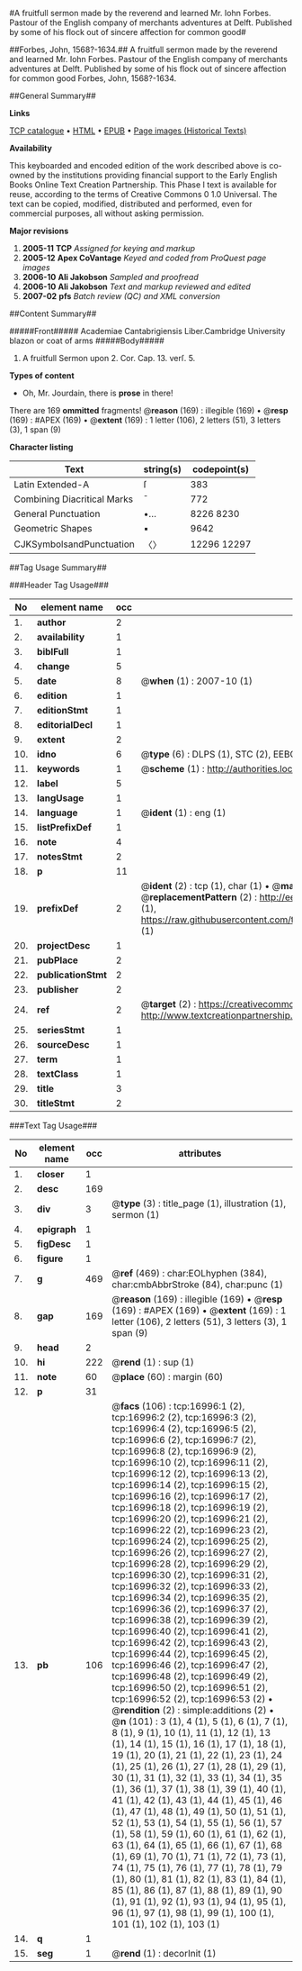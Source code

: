 #A fruitfull sermon made by the reverend and learned Mr. Iohn Forbes. Pastour of the English company of merchants adventures at Delft. Published by some of his flock out of sincere affection for common good#

##Forbes, John, 1568?-1634.##
A fruitfull sermon made by the reverend and learned Mr. Iohn Forbes. Pastour of the English company of merchants adventures at Delft. Published by some of his flock out of sincere affection for common good
Forbes, John, 1568?-1634.

##General Summary##

**Links**

[TCP catalogue](http://www.ota.ox.ac.uk/tcp/)  • 
[HTML](http://tei.it.ox.ac.uk/tcp/Texts-HTML/free/A01/A01027.html)  • 
[EPUB](http://tei.it.ox.ac.uk/tcp/Texts-EPUB/free/A01/A01027.epub) • 
[Page images (Historical Texts)](https://data.historicaltexts.jisc.ac.uk/view?pubId=eebo-99851705e&pageId=eebo-99851705e-16996-1)

**Availability**

This keyboarded and encoded edition of the
	       work described above is co-owned by the institutions
	       providing financial support to the Early English Books
	       Online Text Creation Partnership. This Phase I text is
	       available for reuse, according to the terms of Creative
	       Commons 0 1.0 Universal. The text can be copied,
	       modified, distributed and performed, even for
	       commercial purposes, all without asking permission.

**Major revisions**

1. __2005-11__ __TCP__ *Assigned for keying and markup*
1. __2005-12__ __Apex CoVantage__ *Keyed and coded from ProQuest page images*
1. __2006-10__ __Ali Jakobson__ *Sampled and proofread*
1. __2006-10__ __Ali Jakobson__ *Text and markup reviewed and edited*
1. __2007-02__ __pfs__ *Batch review (QC) and XML conversion*

##Content Summary##

#####Front#####
Academiae Cantabrigiensis Liber.Cambridge University blazon or coat of arms
#####Body#####

1. A fruitfull Sermon upon 2. Cor. Cap. 13. verſ. 5.

**Types of content**

  * Oh, Mr. Jourdain, there is **prose** in there!

There are 169 **ommitted** fragments! 
 @__reason__ (169) : illegible (169)  •  @__resp__ (169) : #APEX (169)  •  @__extent__ (169) : 1 letter (106), 2 letters (51), 3 letters (3), 1 span (9)

**Character listing**


|Text|string(s)|codepoint(s)|
|---|---|---|
|Latin Extended-A|ſ|383|
|Combining             Diacritical Marks|̄|772|
|General Punctuation|•…|8226 8230|
|Geometric Shapes|▪|9642|
|CJKSymbolsandPunctuation|〈〉|12296 12297|

##Tag Usage Summary##

###Header Tag Usage###

|No|element name|occ|attributes|
|---|---|---|---|
|1.|__author__|2||
|2.|__availability__|1||
|3.|__biblFull__|1||
|4.|__change__|5||
|5.|__date__|8| @__when__ (1) : 2007-10 (1)|
|6.|__edition__|1||
|7.|__editionStmt__|1||
|8.|__editorialDecl__|1||
|9.|__extent__|2||
|10.|__idno__|6| @__type__ (6) : DLPS (1), STC (2), EEBO-CITATION (1), PROQUEST (1), VID (1)|
|11.|__keywords__|1| @__scheme__ (1) : http://authorities.loc.gov/ (1)|
|12.|__label__|5||
|13.|__langUsage__|1||
|14.|__language__|1| @__ident__ (1) : eng (1)|
|15.|__listPrefixDef__|1||
|16.|__note__|4||
|17.|__notesStmt__|2||
|18.|__p__|11||
|19.|__prefixDef__|2| @__ident__ (2) : tcp (1), char (1)  •  @__matchPattern__ (2) : ([0-9\-]+):([0-9IVX]+) (1), (.+) (1)  •  @__replacementPattern__ (2) : http://eebo.chadwyck.com/downloadtiff?vid=$1&page=$2 (1), https://raw.githubusercontent.com/textcreationpartnership/Texts/master/tcpchars.xml#$1 (1)|
|20.|__projectDesc__|1||
|21.|__pubPlace__|2||
|22.|__publicationStmt__|2||
|23.|__publisher__|2||
|24.|__ref__|2| @__target__ (2) : https://creativecommons.org/publicdomain/zero/1.0/ (1), http://www.textcreationpartnership.org/docs/. (1)|
|25.|__seriesStmt__|1||
|26.|__sourceDesc__|1||
|27.|__term__|1||
|28.|__textClass__|1||
|29.|__title__|3||
|30.|__titleStmt__|2||


###Text Tag Usage###

|No|element name|occ|attributes|
|---|---|---|---|
|1.|__closer__|1||
|2.|__desc__|169||
|3.|__div__|3| @__type__ (3) : title_page (1), illustration (1), sermon (1)|
|4.|__epigraph__|1||
|5.|__figDesc__|1||
|6.|__figure__|1||
|7.|__g__|469| @__ref__ (469) : char:EOLhyphen (384), char:cmbAbbrStroke (84), char:punc (1)|
|8.|__gap__|169| @__reason__ (169) : illegible (169)  •  @__resp__ (169) : #APEX (169)  •  @__extent__ (169) : 1 letter (106), 2 letters (51), 3 letters (3), 1 span (9)|
|9.|__head__|2||
|10.|__hi__|222| @__rend__ (1) : sup (1)|
|11.|__note__|60| @__place__ (60) : margin (60)|
|12.|__p__|31||
|13.|__pb__|106| @__facs__ (106) : tcp:16996:1 (2), tcp:16996:2 (2), tcp:16996:3 (2), tcp:16996:4 (2), tcp:16996:5 (2), tcp:16996:6 (2), tcp:16996:7 (2), tcp:16996:8 (2), tcp:16996:9 (2), tcp:16996:10 (2), tcp:16996:11 (2), tcp:16996:12 (2), tcp:16996:13 (2), tcp:16996:14 (2), tcp:16996:15 (2), tcp:16996:16 (2), tcp:16996:17 (2), tcp:16996:18 (2), tcp:16996:19 (2), tcp:16996:20 (2), tcp:16996:21 (2), tcp:16996:22 (2), tcp:16996:23 (2), tcp:16996:24 (2), tcp:16996:25 (2), tcp:16996:26 (2), tcp:16996:27 (2), tcp:16996:28 (2), tcp:16996:29 (2), tcp:16996:30 (2), tcp:16996:31 (2), tcp:16996:32 (2), tcp:16996:33 (2), tcp:16996:34 (2), tcp:16996:35 (2), tcp:16996:36 (2), tcp:16996:37 (2), tcp:16996:38 (2), tcp:16996:39 (2), tcp:16996:40 (2), tcp:16996:41 (2), tcp:16996:42 (2), tcp:16996:43 (2), tcp:16996:44 (2), tcp:16996:45 (2), tcp:16996:46 (2), tcp:16996:47 (2), tcp:16996:48 (2), tcp:16996:49 (2), tcp:16996:50 (2), tcp:16996:51 (2), tcp:16996:52 (2), tcp:16996:53 (2)  •  @__rendition__ (2) : simple:additions (2)  •  @__n__ (101) : 3 (1), 4 (1), 5 (1), 6 (1), 7 (1), 8 (1), 9 (1), 10 (1), 11 (1), 12 (1), 13 (1), 14 (1), 15 (1), 16 (1), 17 (1), 18 (1), 19 (1), 20 (1), 21 (1), 22 (1), 23 (1), 24 (1), 25 (1), 26 (1), 27 (1), 28 (1), 29 (1), 30 (1), 31 (1), 32 (1), 33 (1), 34 (1), 35 (1), 36 (1), 37 (1), 38 (1), 39 (1), 40 (1), 41 (1), 42 (1), 43 (1), 44 (1), 45 (1), 46 (1), 47 (1), 48 (1), 49 (1), 50 (1), 51 (1), 52 (1), 53 (1), 54 (1), 55 (1), 56 (1), 57 (1), 58 (1), 59 (1), 60 (1), 61 (1), 62 (1), 63 (1), 64 (1), 65 (1), 66 (1), 67 (1), 68 (1), 69 (1), 70 (1), 71 (1), 72 (1), 73 (1), 74 (1), 75 (1), 76 (1), 77 (1), 78 (1), 79 (1), 80 (1), 81 (1), 82 (1), 83 (1), 84 (1), 85 (1), 86 (1), 87 (1), 88 (1), 89 (1), 90 (1), 91 (1), 92 (1), 93 (1), 94 (1), 95 (1), 96 (1), 97 (1), 98 (1), 99 (1), 100 (1), 101 (1), 102 (1), 103 (1)|
|14.|__q__|1||
|15.|__seg__|1| @__rend__ (1) : decorInit (1)|
